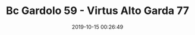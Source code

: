 ---
title: Bc Gardolo 59 - Virtus Alto Garda 77
date: 2019-10-15 00:26:49
squadra-a: Bc Gardolo
punteggio-a: 59
squadra-b: Virtus Alto Garda
punteggio-b: 77
partite/squadra: coppa-trentino-serie-d-19-20
luogo: PALESTRA SANBAPOLIS
categoria: coppa trentino serie d
---